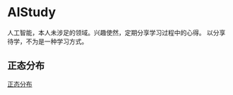 # AIStudy
人工智能，本人未涉足的领域。兴趣使然，定期分享学习过程中的心得。
以分享待学，不为是一种学习方式。

## 正态分布
[正态分布](./NormalDistribution/normalDistry.MD)
